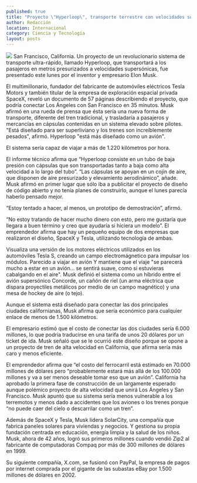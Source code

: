 ```yaml
---
published: true
title: "Proyecto \"Hyperloop\", transporte terrestre con velocidades supersónicas"
author: Redacción
location: Internacional
category: Ciencia y Tecnología
layout: posts
---
```


![](http://i.imgur.com/EpBGIqOm.jpg)
San Francisco, California. Un proyecto de un revolucionario sistema de transporte ultra-rápido, llamado Hyperloop, que transportará a los pasajeros en metros presurizados a velocidades supersónicas, fue presentado este lunes por el inventor y empresario Elon Musk.

El multimillonario, fundador del fabricante de automóviles eléctricos Tesla Motors y también titular de la empresa de exploración espacial privada SpaceX, reveló un documento de 57 páginas describiendo el proyecto, que podría conectar Los Ángeles con San Francisco en 35 minutos. Musk afirmó en una rueda de prensa que ésta sería una nueva forma de transporte, diferente del tren tradicional, y trasladaría a pasajeros y mercancías en cápsulas contenidas en un sistema elevado sobre pilotes. "Está diseñado para ser superliviano y los trenes son increíblemente pesados", afirmó. Hyperloop "está más diseñado como un avión".

El sistema sería capaz de viajar a más de 1.220 kilómetros por hora.

El informe técnico afirma que “Hyperloop consiste en un tubo de baja presión con cápsulas que son transportadas tanto a baja como alta velocidad a lo largo del tubo”. “Las cápsulas se apoyan en un cojín de aire, que disponen de aire presurizado y elevamiento aerodinámico”, añade. Musk afirmó en primer lugar que sólo iba a publicitar el proyecto de diseño de código abierto y no tenía planes de construirlo, aunque el lunes parecía haberlo pensado mejor.

“Estoy tentado a hacer, al menos, un prototipo de demostración”, afirmó.

“No estoy tratando de hacer mucho dinero con esto, pero me gustaría que llegara a buen término y creo que ayudaría si hiciera un modelo”. El emprendedor afirma que hay un pequeño equipo de dos empresas que realizaron el diseño, SpaceX y Tesla, utilizando tecnología de ambas.

Visualiza una versión de los motores eléctricos utilizados en los automóviles Tesla S, creando un campo electromágnetico para impulsar los módulos. Parecido a viajar en avión Y mantiene que el viaje "se parecerá mucho a estar en un avión... se sentirá suave, como si estuvieras cabalgando en el aire". Musk definió el sistema como un híbrido entre el avión supersónico Concorde, un cañón de riel (un arma eléctrica que dispara proyectiles metálicos por medio de un campo magnético) y una mesa de hockey de aire (o tejo).

Aunque el sistema está diseñado para conectar las dos principales ciudades californianas, Musk afirma que sería económico para cualquier enlace de menos de 1.500 kilómetros.

El empresario estimó que el costo de conectar las dos ciudades sería 6.000 millones, lo que podría traducirse en una tarifa de unos 20 dólares por un ticket de ida. Musk señaló que se le ocurrió este diseño porque se opone a un proyecto de tren de alta velocidad en California, que afirma sería más caro y menos eficiente.

El emprendedor afirma que “el costo del ferrocarril está estimado en 70.000 millones de dólares pero “probablemente estará más allá de los 100.000 millones y va a ser menos deseable tomar eso que un avión”. California ha aprobado la primera fase de construcción de un largamente esperado aunque polémico proyecto de alta velocidad que unirá Los Ángeles y San Francisco. Musk apuntó que su sistema sería menos vulnerable a los terremotos y menos dado a accidentes que los aviones o los trenes porque “no puede caer del cielo o descarrilar como un tren”.

Además de SpaceX y Tesla, Musk lidera SolarCity, una compañía que fabrica paneles solares para viviendas y negocios. Y gestiona su propia fundación centrada en educación, energía limpia y la salud de los niños. Musk, ahora de 42 años, logró sus primeros millones cuando vendió Zip2 al fabricante de computadoras Compaq por más de 300 millones de dólares en 1999.

Su siguiente compañía, X.com, se fusionó con PayPal, la empresa de pagos por internet comprada por el gigante de las subastas eBay por 1.500 millones de dólares en 2002.
